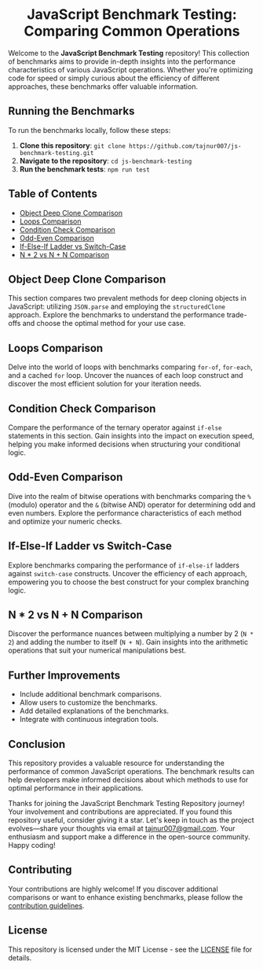 <div align="center">
  <h1>JavaScript Benchmark Testing: Comparing Common Operations</h1>
</div>

Welcome to the <strong>JavaScript Benchmark Testing</strong> repository! This collection of benchmarks aims to provide in-depth insights into the performance characteristics of various JavaScript operations. Whether you're optimizing code for speed or simply curious about the efficiency of different approaches, these benchmarks offer valuable information.

## Running the Benchmarks

To run the benchmarks locally, follow these steps:

1. **Clone this repository**: `git clone https://github.com/tajnur007/js-benchmark-testing.git`
2. **Navigate to the repository**: `cd js-benchmark-testing`
3. **Run the benchmark tests**: `npm run test`

## Table of Contents

- [Object Deep Clone Comparison](#object-deep-clone-comparison)
- [Loops Comparison](#loops-comparison)
- [Condition Check Comparison](#condition-check-comparison)
- [Odd-Even Comparison](#odd-even-comparison)
- [If-Else-If Ladder vs Switch-Case](#if-else-if-ladder-vs-switch-case)
- [N * 2 vs N + N Comparison](#n--2-vs-n--n-comparison)

## Object Deep Clone Comparison

This section compares two prevalent methods for deep cloning objects in JavaScript: utilizing `JSON.parse` and employing the `structuredClone` approach. Explore the benchmarks to understand the performance trade-offs and choose the optimal method for your use case.

## Loops Comparison

Delve into the world of loops with benchmarks comparing `for-of`, `for-each`, and a cached `for` loop. Uncover the nuances of each loop construct and discover the most efficient solution for your iteration needs.

## Condition Check Comparison

Compare the performance of the ternary operator against `if-else` statements in this section. Gain insights into the impact on execution speed, helping you make informed decisions when structuring your conditional logic.

## Odd-Even Comparison

Dive into the realm of bitwise operations with benchmarks comparing the `%` (modulo) operator and the `&` (bitwise AND) operator for determining odd and even numbers. Explore the performance characteristics of each method and optimize your numeric checks.

## If-Else-If Ladder vs Switch-Case

Explore benchmarks comparing the performance of `if-else-if` ladders against `switch-case` constructs. Uncover the efficiency of each approach, empowering you to choose the best construct for your complex branching logic.

## N * 2 vs N + N Comparison

Discover the performance nuances between multiplying a number by 2 (`N * 2`) and adding the number to itself (`N + N`). Gain insights into the arithmetic operations that suit your numerical manipulations best.

## Further Improvements

- Include additional benchmark comparisons.
- Allow users to customize the benchmarks.
- Add detailed explanations of the benchmarks.
- Integrate with continuous integration tools.

## Conclusion

This repository provides a valuable resource for understanding the performance of common JavaScript operations. The benchmark results can help developers make informed decisions about which methods to use for optimal performance in their applications.

Thanks for joining the JavaScript Benchmark Testing Repository journey! Your involvement and contributions are appreciated. If you found this repository useful, consider giving it a star. Let's keep in touch as the project evolves—share your thoughts via email at <a href='mailto:tajnur007@gmail.com' target='_blank'>tajnur007@gmail.com</a>. Your enthusiasm and support make a difference in the open-source community. Happy coding!

## Contributing

Your contributions are highly welcome! If you discover additional comparisons or want to enhance existing benchmarks, please follow the [contribution guidelines](CONTRIBUTING.md).

## License

This repository is licensed under the MIT License - see the [LICENSE](LICENSE) file for details.

